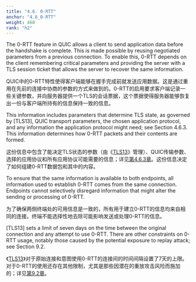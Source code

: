 ```yaml
---
title: "4.6. 0-RTT"
anchor: "4.6_0-RTT"
weight: 460
rank: "h2"
---
```


The 0-RTT feature in QUIC allows a client to send application data before the handshake is complete. This is made possible by reusing negotiated parameters from a previous connection. To enable this, 0-RTT depends on the client remembering critical parameters and providing the server with a TLS session ticket that allows the server to recover the same information.

QUIC中的0-RTT特性使得客户端能够在握手完成前就发送应用数据。这是通过重用在先前的连接中协商的参数的方式来做到的。0-RTT的启用要求客户端记录一些关键参数，并向服务器提供一个TLS的会话票据，这个票据使得服务器能够恢复出一份与客户端所持有的信息保持一致的信息。

This information includes parameters that determine TLS state, as governed by [TLS13], QUIC transport parameters, the chosen application protocol, and any information the application protocol might need; see Section 4.6.3. This information determines how 0-RTT packets and their contents are formed.

这份信息中包含了能决定TLS状态的参数（由《[TLS13]()》管理）、QUIC传输参数、选择的应用协议和所有应用协议可能需要的信息；详见[第4.6.3章]()。这份信息决定了如何组建0-RTT数据包和其中的内容。

To ensure that the same information is available to both endpoints, all information used to establish 0-RTT comes from the same connection. Endpoints cannot selectively disregard information that might alter the sending or processing of 0-RTT.

为了确保两侧终端处的可用信息是一致的，所有用于建立0-RTT的信息均来自相同的连接。终端不能选择性地去除可能影响发送或处理0-RTT的信息。

[TLS13] sets a limit of seven days on the time between the original connection and any attempt to use 0-RTT. There are other constraints on 0-RTT usage, notably those caused by the potential exposure to replay attack; see Section 9.2.

《[TLS13]()》对于原始连接和意图使用0-RTT的连接间的时间间隔设置了7天的上限。对于0-RTT的使用还存在其他限制，尤其是那些因潜在的重放攻击风险而施加的；详见[第9.2章]()。
